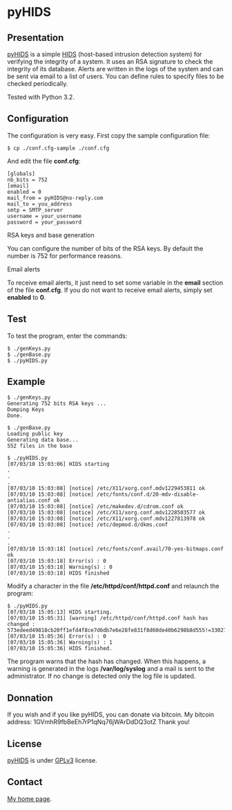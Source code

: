 pyHIDS
======

Presentation
------------
[pyHIDS](https://bitbucket.org/cedricbonhomme/pyhids) is a simple
[HIDS](http://en.wikipedia.org/wiki/Host-based_intrusion_detection_system)
(host-based intrusion detection system) for verifying the integrity of a system.
It uses an RSA signature to check the integrity of its database.
Alerts are written in the logs of the system and can be sent via email
to a list of users. You can define rules to specify files to be checked periodically.

Tested with Python 3.2.


Configuration
-------------
The configuration is very easy. First copy the sample configuration file:

    $ cp ./conf.cfg-sample ./conf.cfg

And edit the file **conf.cfg**:

    [globals]
    nb_bits = 752
    [email]
    enabled = 0
    mail_from = pyHIDS@no-reply.com
    mail_to = you_address
    smtp = SMTP_server
    username = your_username
    password = your_password


RSA keys and base generation

You can configure the number of bits of the RSA keys. By default the number is 752 for performance reasons.


Email alerts

To receive email alerts, it just need to set some variable in the **email**
section of the file **conf.cfg**.
If you do not want to receive email alerts, simply set **enabled** to **0**.


Test
----
To test the program, enter the commands:

    $ ./genKeys.py
    $ ./genBase.py
    $ ./pyHIDS.py


Example
-------

    $ ./genKeys.py
    Generating 752 bits RSA keys ...
    Dumping Keys
    Done.

    $ ./genBase.py
    Loading public key
    Generating data base...
    552 files in the base

    $ ./pyHIDS.py
    [07/03/10 15:03:06] HIDS starting
    .
    .
    .
    [07/03/10 15:03:08] [notice] /etc/X11/xorg.conf.mdv1229453811 ok
    [07/03/10 15:03:08] [notice] /etc/fonts/conf.d/20-mdv-disable-antialias.conf ok
    [07/03/10 15:03:08] [notice] /etc/makedev.d/cdrom.conf ok
    [07/03/10 15:03:08] [notice] /etc/X11/xorg.conf.mdv1228503577 ok
    [07/03/10 15:03:08] [notice] /etc/X11/xorg.conf.mdv1227813978 ok
    [07/03/10 15:03:08] [notice] /etc/depmod.d/dkms.conf
    .
    .
    .
    [07/03/10 15:03:18] [notice] /etc/fonts/conf.avail/70-yes-bitmaps.conf ok
    [07/03/10 15:03:18] Error(s) : 0
    [07/03/10 15:03:18] Warning(s) : 0
    [07/03/10 15:03:18] HIDS finished


Modify a character in the file  **/etc/httpd/conf/httpd.conf** and relaunch the program:

    $ ./pyHIDS.py
    [07/03/10 15:05:13] HIDS starting.
    [07/03/10 15:05:31] [warning] /etc/httpd/conf/httpd.conf hash has changed :
    573edeed49818cb20ff1efd4f8ce7d6db7e6e28fe831f8d60de40b6298b8d555!=33027d530eeebc9d5355855016b3543a8bf2000c4986bb0eb8aa8e244a827e8a
    [07/03/10 15:05:36] Error(s) : 0
    [07/03/10 15:05:36] Warning(s) : 1
    [07/03/10 15:05:36] HIDS finished.



The program warns that the hash has changed. When this happens, a warning is generated
in the logs **/var/log/syslog** and a mail is sent to the administrator.
If no change is detected only the log file is updated.


Donnation
---------
If you wish and if you like pyHIDS, you can donate via bitcoin. My bitcoin address: 1GVmhR9fbBeEh7rP1qNq76jWArDdDQ3otZ
Thank you!


License
-------
[pyHIDS](https://bitbucket.org/cedricbonhomme/pyhids/) is under [GPLv3](http://www.gnu.org/licenses/gpl-3.0.txt) license.


Contact
-------
[My home page](http://cedricbonhomme.org/).
